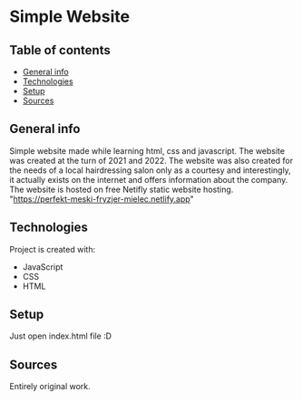 # Simple Website

## Table of contents
* [General info](#general-info)
* [Technologies](#technologies)
* [Setup](#setup)
* [Sources](#sources)

## General info
Simple website made while learning html, css and javascript. 
The website was created at the turn of 2021 and 2022.
The website was also created for the needs of a local hairdressing salon 
only as a courtesy and interestingly, 
it actually exists on the internet 
and offers information about the company.
The website is hosted on free Netifly static website hosting.
"https://perfekt-meski-fryzjer-mielec.netlify.app"

## Technologies
Project is created with:

* JavaScript
* CSS
* HTML

## Setup

Just open index.html file :D

## Sources
Entirely original work.



